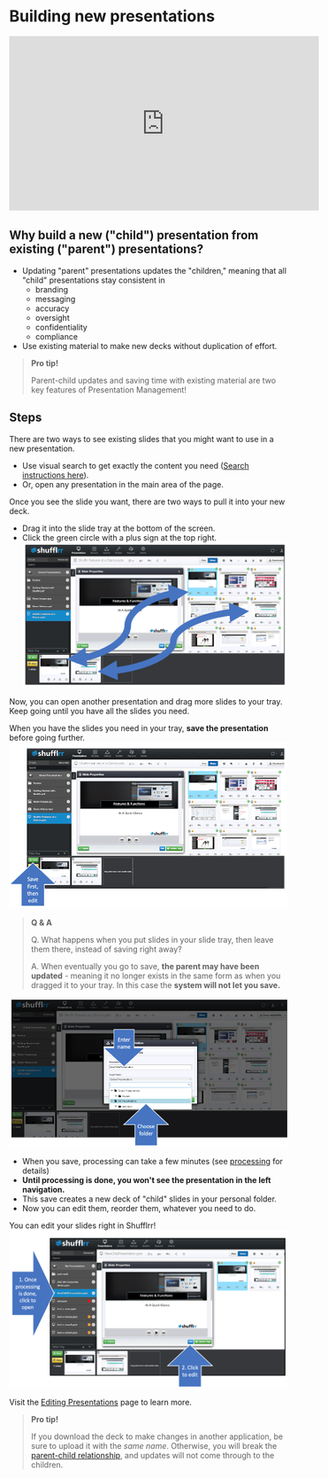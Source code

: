 # Building new presentations

<div class="player">
<iframe width="560" height="315" src="https://www.youtube-nocookie.com/embed/mfMjJ4X_H7U" title="YouTube video player" frameborder="0" allow="accelerometer; autoplay; clipboard-write; encrypted-media; gyroscope; picture-in-picture" allowfullscreen></iframe>
</div>

## Why build a new ("child") presentation from existing ("parent") presentations?

* Updating "parent" presentations updates the "children," meaning that all "child" presentations stay consistent in 		
	* branding
	* messaging
	* accuracy
	* oversight
	* confidentiality
	* compliance 
* Use existing material to make new decks without duplication of effort. 

> **Pro tip!** 
>
> Parent-child updates and saving time with existing material are two key features of Presentation Management! 

## Steps
There are two ways to see existing slides that you might want to use in a new presentation. 
* Use visual search to get exactly the content you need ([Search instructions here](shufflrr-search.md)). 
* Or, open any presentation in the main area of the page. 

Once you see the slide you want, there are two ways to pull it into your new deck. 
* Drag it into the slide tray at the bottom of the screen. 
* Click the green circle with a plus sign at the top right.
![Adding slides to slide tray](img/presentations-dragslides.png)

Now, you can open another presentation and drag more slides to your tray. Keep going until you have all the slides you need. 

When you have the slides you need in your tray, **save the presentation** before going further. 
![Save before proceeding](img/presentations-savefirst.png)

> **Q & A**
>
> Q. What happens when you put slides in your slide tray, then leave them there, instead of saving right away? 
>
> A. When eventually you go to save, **the parent may have been updated** - meaning it no longer exists in the same form as when you dragged it to your tray. In this case the **system will not let you save.** 


![How to save](img/presentations-savechild.png)
* When you save, processing can take a few minutes (see [processing](presentations-uploading.md#uploadProcessing) for details)
* **Until processing is done, you won't see the presentation in the left navigation.** 
* This save creates a new deck of "child" slides in your personal folder. 
* Now you can edit them, reorder them, whatever you need to do. 

You can edit your slides right in Shufflrr! 
![How to edit](img/presentations-editchild.png)

Visit the [Editing Presentations](presentations-editing.md) page to learn more. 

> **Pro tip!**
> 
> If you download the deck to make changes in another application, be sure to upload it with the *same name*. Otherwise, you will break the [parent-child relationship](presentations-slide-inheritance.md), and updates will not come through to the children. 

    
    
    
